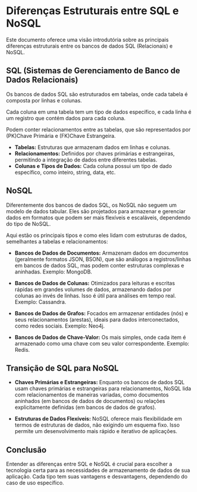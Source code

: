 # Diferenças Estruturais entre SQL e NoSQL

Este documento oferece uma visão introdutória sobre as principais diferenças estruturais entre os bancos de dados SQL (Relacionais) e NoSQL.

## SQL (Sistemas de Gerenciamento de Banco de Dados Relacionais)

Os bancos de dados SQL são estruturados em tabelas, onde cada tabela é composta por linhas e colunas. 

Cada coluna em uma tabela tem um tipo de dados específico, e cada linha é um registro que contém dados para cada coluna.

Podem conter relacionamentos entre as tabelas, que são representados por (PK)Chave Primária e (FK)Chave Estrangeira.

- **Tabelas:** Estruturas que armazenam dados em linhas e colunas.
- **Relacionamentos:** Definidos por chaves primárias e estrangeiras, permitindo a integração de dados entre diferentes tabelas.
- **Colunas e Tipos de Dados:** Cada coluna possui um tipo de dado específico, como inteiro, string, data, etc.

## NoSQL

Diferentemente dos bancos de dados SQL, os NoSQL não seguem um modelo de dados tabular. Eles são projetados para armazenar e gerenciar dados em formatos que podem ser mais flexíveis e escaláveis, dependendo do tipo de NoSQL. 

Aqui estão os principais tipos e como eles lidam com estruturas de dados, semelhantes a tabelas e relacionamentos:

- **Bancos de Dados de Documentos:** Armazenam dados em documentos (geralmente formatos JSON, BSON), que são análogos a registros/linhas em bancos de dados SQL, mas podem conter estruturas complexas e aninhadas. Exemplo: MongoDB.
  
- **Bancos de Dados de Colunas:** Otimizados para leituras e escritas rápidas em grandes volumes de dados, armazenando dados por colunas ao invés de linhas. Isso é útil para análises em tempo real. Exemplo: Cassandra.
  
- **Bancos de Dados de Grafos:** Focados em armazenar entidades (nós) e seus relacionamentos (arestas), ideais para dados interconectados, como redes sociais. Exemplo: Neo4j.
  
- **Bancos de Dados de Chave-Valor:** Os mais simples, onde cada item é armazenado como uma chave com seu valor correspondente. Exemplo: Redis.

## Transição de SQL para NoSQL

- **Chaves Primárias e Estrangeiras:** Enquanto os bancos de dados SQL usam chaves primárias e estrangeiras para relacionamentos, NoSQL lida com relacionamentos de maneiras variadas, como documentos aninhados (em bancos de dados de documentos) ou relações explicitamente definidas (em bancos de dados de grafos).

- **Estruturas de Dados Flexíveis:** NoSQL oferece mais flexibilidade em termos de estruturas de dados, não exigindo um esquema fixo. Isso permite um desenvolvimento mais rápido e iterativo de aplicações.

## Conclusão

Entender as diferenças entre SQL e NoSQL é crucial para escolher a tecnologia certa para as necessidades de armazenamento de dados de sua aplicação. Cada tipo tem suas vantagens e desvantagens, dependendo do caso de uso específico.

